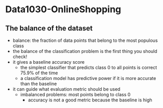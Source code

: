 # Data1030-OnlineShopping

## The balance of the dataset
- balance: the fraction of data points that belong to the most populous class
- the balance of the classification problem is the first thing you should check!
- it gives a baseline accuracy score
    - the simplest classifier that predicts class 0 to all points is correct 75.9% of the time
    - a classification model has predictive power if it is  more accurate than the baseline
- it can guide what evaluation metric should be used
    - imbalanced problems: most points belong to class 0
       - accuracy is not a good metric because the baseline is high
       
       
       
